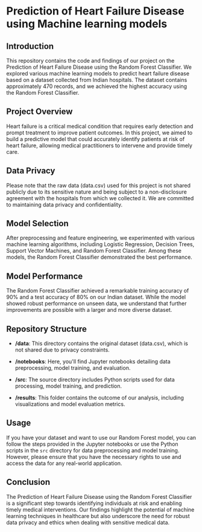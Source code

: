 # Prediction of Heart Failure Disease using Machine learning models 

## Introduction

This repository contains the code and findings of our project on the Prediction of Heart Failure Disease using the Random Forest Classifier. We explored various machine learning models to predict heart failure disease based on a dataset collected from Indian hospitals. The dataset contains approximately 470 records, and we achieved the highest accuracy using the Random Forest Classifier.

## Project Overview

Heart failure is a critical medical condition that requires early detection and prompt treatment to improve patient outcomes. In this project, we aimed to build a predictive model that could accurately identify patients at risk of heart failure, allowing medical practitioners to intervene and provide timely care.

## Data Privacy

Please note that the raw data (data.csv) used for this project is not shared publicly due to its sensitive nature and being subject to a non-disclosure agreement with the hospitals from which we collected it. We are committed to maintaining data privacy and confidentiality.

## Model Selection

After preprocessing and feature engineering, we experimented with various machine learning algorithms, including Logistic Regression, Decision Trees, Support Vector Machines, and Random Forest Classifier. Among these models, the Random Forest Classifier demonstrated the best performance.

## Model Performance

The Random Forest Classifier achieved a remarkable training accuracy of 90% and a test accuracy of 80% on our Indian dataset. While the model showed robust performance on unseen data, we understand that further improvements are possible with a larger and more diverse dataset.

## Repository Structure

- **/data**: This directory contains the original dataset (data.csv), which is not shared due to privacy constraints.

- **/notebooks**: Here, you'll find Jupyter notebooks detailing data preprocessing, model training, and evaluation.

- **/src**: The source directory includes Python scripts used for data processing, model training, and prediction.

- **/results**: This folder contains the outcome of our analysis, including visualizations and model evaluation metrics.

## Usage

If you have your dataset and want to use our Random Forest model, you can follow the steps provided in the Jupyter notebooks or use the Python scripts in the `src` directory for data preprocessing and model training. However, please ensure that you have the necessary rights to use and access the data for any real-world application.

## Conclusion

The Prediction of Heart Failure Disease using the Random Forest Classifier is a significant step towards identifying individuals at risk and enabling timely medical interventions. Our findings highlight the potential of machine learning techniques in healthcare but also underscore the need for robust data privacy and ethics when dealing with sensitive medical data.

